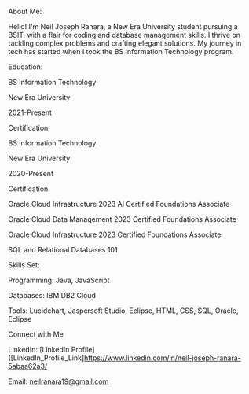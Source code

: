 About Me:

Hello! I'm Neil Joseph Ranara, a New Era University student pursuing a BSIT. with a flair for coding and database management skills. I thrive on tackling complex problems and crafting elegant solutions. My journey in tech has started when I took the BS Information Technology program.



Education:

BS Information Technology

New Era University

2021-Present



Certification:

BS Information Technology

New Era University

2020-Present



Certification:

Oracle Cloud Infrastructure 2023 AI Certified Foundations Associate

Oracle Cloud Data Management 2023 Certified Foundations Associate

Oracle Cloud Infrastructure 2023 Certified Foundations Associate

SQL and Relational Databases 101


Skills Set:

Programming: Java, JavaScript

Databases: IBM DB2 Cloud

Tools: Lucidchart, Jaspersoft Studio, Eclipse, HTML, CSS, SQL, Oracle, Eclipse



Connect with Me

LinkedIn: [LinkedIn Profile]([LinkedIn_Profile_Link]https://www.linkedin.com/in/neil-joseph-ranara-5abaa62a3/

Email: neilranara19@gmail.com




















